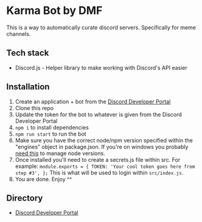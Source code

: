 # Karma Bot by DMF

This is a way to automatically curate discord servers. Specifically for meme channels.

## Tech stack

- Discord.js - Helper library to make working with Discord's API easier

## Installation

1. Create an application + bot from the [Discord Developer Portal](https://discord.com/developers/applications)
2. Clone this repo
3. Update the token for the bot to whatever is given from the Discord Developer Portal
4. `npm i` to install dependencies
5. `npm run start` to run the bot
6. Make sure you have the correct node/npm version specified within the "engines" object in package.json. If you're on windows you probably [need this](https://github.com/coreybutler/nvm-windows) to manage node versions.
7. Once installed you'll need to create a secrets.js file within src. For example: `module.exports = {
	TOKEN: 'Your cool token goes here from step #3',
};`
   This is what will be used to login within `src/index.js`.
8. You are done. Enjoy ^^

## Directory

- [Discord Developer Portal](https://discord.com/developers/applications)
